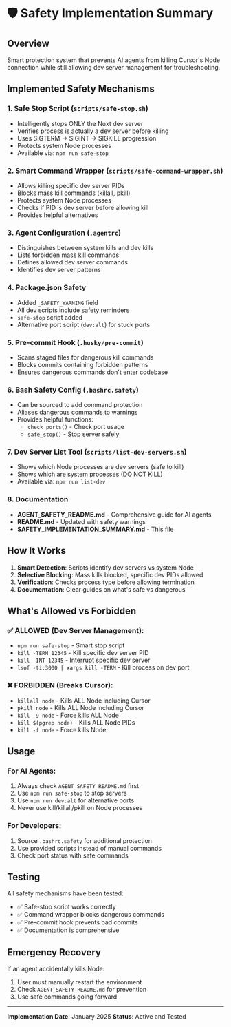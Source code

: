 # 🛡️ Safety Implementation Summary

## Overview

Smart protection system that prevents AI agents from killing Cursor's Node connection while still allowing dev server management for troubleshooting.

## Implemented Safety Mechanisms

### 1. **Safe Stop Script** (`scripts/safe-stop.sh`)
- Intelligently stops ONLY the Nuxt dev server
- Verifies process is actually a dev server before killing
- Uses SIGTERM → SIGINT → SIGKILL progression
- Protects system Node processes
- Available via: `npm run safe-stop`

### 2. **Smart Command Wrapper** (`scripts/safe-command-wrapper.sh`)
- Allows killing specific dev server PIDs
- Blocks mass kill commands (killall, pkill)
- Protects system Node processes
- Checks if PID is dev server before allowing kill
- Provides helpful alternatives

### 3. **Agent Configuration** (`.agentrc`)
- Distinguishes between system kills and dev kills
- Lists forbidden mass kill commands
- Defines allowed dev server commands
- Identifies dev server patterns

### 4. **Package.json Safety**
- Added `_SAFETY_WARNING` field
- All dev scripts include safety reminders
- `safe-stop` script added
- Alternative port script (`dev:alt`) for stuck ports

### 5. **Pre-commit Hook** (`.husky/pre-commit`)
- Scans staged files for dangerous kill commands
- Blocks commits containing forbidden patterns
- Ensures dangerous commands don't enter codebase

### 6. **Bash Safety Config** (`.bashrc.safety`)
- Can be sourced to add command protection
- Aliases dangerous commands to warnings
- Provides helpful functions:
  - `check_ports()` - Check port usage
  - `safe_stop()` - Stop server safely

### 7. **Dev Server List Tool** (`scripts/list-dev-servers.sh`)
- Shows which Node processes are dev servers (safe to kill)
- Shows which are system processes (DO NOT KILL)
- Available via: `npm run list-dev`

### 8. **Documentation**
- **AGENT_SAFETY_README.md** - Comprehensive guide for AI agents
- **README.md** - Updated with safety warnings
- **SAFETY_IMPLEMENTATION_SUMMARY.md** - This file

## How It Works

1. **Smart Detection**: Scripts identify dev servers vs system Node
2. **Selective Blocking**: Mass kills blocked, specific dev PIDs allowed
3. **Verification**: Checks process type before allowing termination
4. **Documentation**: Clear guides on what's safe vs dangerous

## What's Allowed vs Forbidden

### ✅ ALLOWED (Dev Server Management):
- `npm run safe-stop` - Smart stop script
- `kill -TERM 12345` - Kill specific dev server PID
- `kill -INT 12345` - Interrupt specific dev server
- `lsof -ti:3000 | xargs kill -TERM` - Kill process on dev port

### ❌ FORBIDDEN (Breaks Cursor):
- `killall node` - Kills ALL Node including Cursor
- `pkill node` - Kills ALL Node including Cursor
- `kill -9 node` - Force kills ALL Node
- `kill $(pgrep node)` - Kills ALL Node PIDs
- `kill -f node` - Force kills Node

## Usage

### For AI Agents:
1. Always check `AGENT_SAFETY_README.md` first
2. Use `npm run safe-stop` to stop servers
3. Use `npm run dev:alt` for alternative ports
4. Never use kill/killall/pkill on Node processes

### For Developers:
1. Source `.bashrc.safety` for additional protection
2. Use provided scripts instead of manual commands
3. Check port status with safe commands

## Testing

All safety mechanisms have been tested:
- ✅ Safe-stop script works correctly
- ✅ Command wrapper blocks dangerous commands
- ✅ Pre-commit hook prevents bad commits
- ✅ Documentation is comprehensive

## Emergency Recovery

If an agent accidentally kills Node:
1. User must manually restart the environment
2. Check `AGENT_SAFETY_README.md` for prevention
3. Use safe commands going forward

---

**Implementation Date**: January 2025
**Status**: Active and Tested